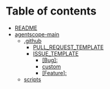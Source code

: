 # Table of contents

* [README](README.md)
* [agentscope-main](agentscope-main/README.md)
  * [.github](agentscope-main/.github/README.md)
    * [PULL\_REQUEST\_TEMPLATE](agentscope-main/.github/pull_request_template.md)
    * [ISSUE\_TEMPLATE](agentscope-main/.github/issue_template/README.md)
      * [\[Bug\]:](agentscope-main/.github/issue_template/bug_report.md)
      * [custom](agentscope-main/.github/issue_template/custom.md)
      * [\[Feature\]:](agentscope-main/.github/issue_template/feature_request.md)
  * [scripts](agentscope-main/scripts.md)
